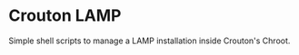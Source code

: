 Crouton LAMP
============

Simple shell scripts to manage a LAMP installation inside Crouton's Chroot.